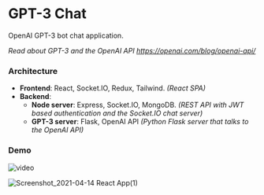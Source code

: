 # GPT-3 Chat

OpenAI GPT-3 bot chat application.

<i>Read about GPT-3 and the OpenAI API https://openai.com/blog/openai-api/</i>

### Architecture
 * <b>Frontend</b>: React, Socket.IO, Redux, Tailwind. *(React SPA)*
 * <b>Backend</b>: 
    * <b>Node server</b>: Express, Socket.IO, MongoDB. *(REST API with JWT based authentication and the Socket.IO chat server)*
    * <b>GPT-3 server</b>: Flask, OpenAI API *(Python Flask server that talks to the OpenAI API)*

### Demo
![video](https://user-images.githubusercontent.com/48069158/114811747-faa63900-9dae-11eb-8eed-285e9810ea22.gif)

![Screenshot_2021-04-14 React App(1)](https://user-images.githubusercontent.com/48069158/114765305-4d5b0300-9d65-11eb-93d5-18b7675b2451.png)
